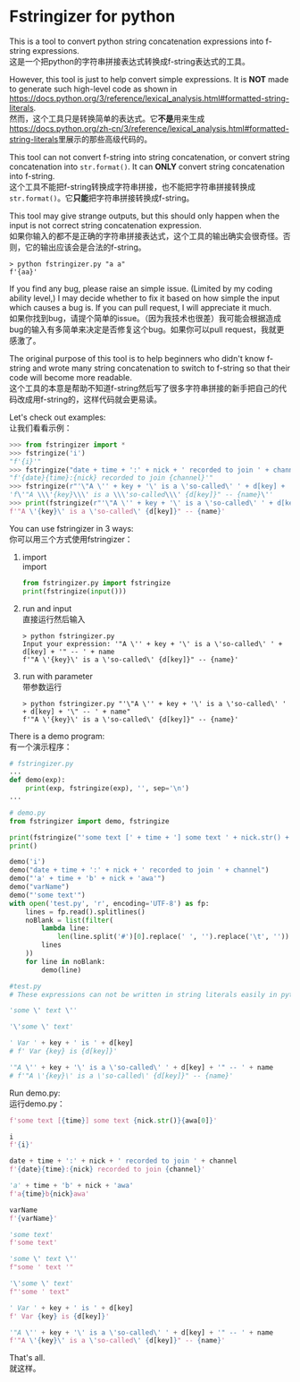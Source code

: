 # Fstringizer for python

This is a tool to convert python string concatenation expressions into f-string expressions.  
这是一个把python的字符串拼接表达式转换成f-string表达式的工具。

However, this tool is just to help convert simple expressions. It is **NOT** made to generate such high-level code as shown in <https://docs.python.org/3/reference/lexical_analysis.html#formatted-string-literals>.  
然而，这个工具只是转换简单的表达式。它**不是**用来生成<https://docs.python.org/zh-cn/3/reference/lexical_analysis.html#formatted-string-literals>里展示的那些高级代码的。

This tool can not convert f-string into string concatenation, or convert string concatenation into `str.format()`. It can **ONLY** convert string concatenation into f-string.  
这个工具不能把f-string转换成字符串拼接，也不能把字符串拼接转换成`str.format()`。它**只能**把字符串拼接转换成f-string。

This tool may give strange outputs, but this should only happen when the input is not correct string concatenation expression.  
如果你输入的都不是正确的字符串拼接表达式，这个工具的输出确实会很奇怪。否则，它的输出应该会是合法的f-string。

```console
> python fstringizer.py "a a" 
f'{aa}'
```

If you find any bug, please raise an simple issue. (Limited by my coding ability level,) I may decide whether to fix it based on how simple the input which causes a bug is. If you can pull request, I will appreciate it much.  
如果你找到bug，请提个简单的issue。（因为我技术也很差）我可能会根据造成bug的输入有多简单来决定是否修复这个bug。如果你可以pull request，我就更感激了。

The original purpose of this tool is to help beginners who didn't know f-string and wrote many string concatenation to switch to f-string so that their code will become more readable.  
这个工具的本意是帮助不知道f-string然后写了很多字符串拼接的新手把自己的代码改成用f-string的，这样代码就会更易读。

Let's check out examples:  
让我们看看示例：

```python
>>> from fstringizer import *
>>> fstringize('i')
"f'{i}'"
>>> fstringize("date + time + ':' + nick + ' recorded to join ' + channel")
"f'{date}{time}:{nick} recorded to join {channel}'"
>>> fstringize(r"'\"A \'' + key + '\' is a \'so-called\' ' + d[key] + '\" -- ' + name")
'f\'"A \\\'{key}\\\' is a \\\'so-called\\\' {d[key]}" -- {name}\''
>>> print(fstringize(r"'\"A \'' + key + '\' is a \'so-called\' ' + d[key] + '\" -- ' + name"))
f'"A \'{key}\' is a \'so-called\' {d[key]}" -- {name}'
```

You can use fstringizer in 3 ways:  
你可以用三个方式使用fstringizer：

1. import  
   import

    ```python
    from fstringizer.py import fstringize
    print(fstringize(input()))
    ```

2. run and input  
   直接运行然后输入

    ```console
    > python fstringizer.py
    Input your expression: '"A \'' + key + '\' is a \'so-called\' ' + d[key] + '" -- ' + name
    f'"A \'{key}\' is a \'so-called\' {d[key]}" -- {name}'
    ```

3. run with parameter  
   带参数运行

    ```console
    > python fstringizer.py "'\"A \'' + key + '\' is a \'so-called\' ' + d[key] + '\" -- ' + name" 
    f'"A \'{key}\' is a \'so-called\' {d[key]}" -- {name}'
    ```

There is a demo program:  
有一个演示程序：

```python
# fstringizer.py
...
def demo(exp):
    print(exp, fstringize(exp), '', sep='\n')
...
```

```python
# demo.py
from fstringizer import demo, fstringize

print(fstringize("'some text [' + time + '] some text ' + nick.str() + awa[0]"))
print()

demo('i')
demo("date + time + ':' + nick + ' recorded to join ' + channel")
demo("'a' + time + 'b' + nick + 'awa'")
demo("varName")
demo("'some text'")
with open('test.py', 'r', encoding='UTF-8') as fp:
    lines = fp.read().splitlines()
    noBlank = list(filter(
        lambda line:
            len(line.split('#')[0].replace(' ', '').replace('\t', '')) > 0,
        lines
    ))
    for line in noBlank:
        demo(line)

```

```python
#test.py
# These expressions can not be written in string literals easily in python, so I put them in a file.

'some \' text \''

'\'some \' text'

' Var ' + key + ' is ' + d[key]
# f' Var {key} is {d[key]}'

'"A \'' + key + '\' is a \'so-called\' ' + d[key] + '" -- ' + name
# f'"A \'{key}\' is a \'so-called\' {d[key]}" -- {name}'
```

Run demo.py:  
运行demo.py：

```python
f'some text [{time}] some text {nick.str()}{awa[0]}'

i
f'{i}'

date + time + ':' + nick + ' recorded to join ' + channel
f'{date}{time}:{nick} recorded to join {channel}'

'a' + time + 'b' + nick + 'awa'
f'a{time}b{nick}awa'

varName
f'{varName}'

'some text'
f'some text'

'some \' text \''
f"some ' text '"

'\'some \' text'
f"'some ' text"

' Var ' + key + ' is ' + d[key]
f' Var {key} is {d[key]}'

'"A \'' + key + '\' is a \'so-called\' ' + d[key] + '" -- ' + name
f'"A \'{key}\' is a \'so-called\' {d[key]}" -- {name}'
```

That's all.  
就这样。
